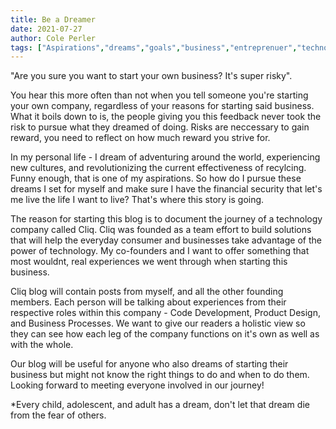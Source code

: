 ```yaml
---
title: Be a Dreamer
date: 2021-07-27
author: Cole Perler
tags: ["Aspirations","dreams","goals","business","entreprenuer","technology"]
---
```


"Are you sure you want to start your own business? It's super risky". 

You hear this more often than not when you tell someone you're starting your own company, regardless of your reasons for starting said business. What it boils down to is, the people giving you this feedback never took the risk to pursue what they dreamed of doing.  Risks are neccessary to gain reward, you need to reflect on how much reward you strive for. 

In my personal life - I dream of adventuring around the world, experiencing new cultures, and revolutionizing the current effectiveness of recylcing. Funny enough, that is one of my aspirations. So how do I pursue these dreams I set for myself and make sure I have the financial security that let's me live the life I want to live? That's where this story is going.

The reason for starting this blog is to document the journey of a technology company called Cliq. Cliq was founded as a team effort to build solutions that will help the everyday consumer and businesses take advantage of the power of technology. My co-founders and I want to offer something that most wouldnt, real experiences we went through when starting this business. 

Cliq blog will contain posts from myself, and all the other founding members. Each person will be talking about experiences from their respective roles within this company - Code Development, Product Design, and Business Processes. We want to give our readers a holistic view so they can see how each leg of the company functions on it's own as well as with the whole. 

Our blog will be useful for anyone who also dreams of starting their business but might not know the right things to do and when to do them. Looking forward to meeting everyone involved in our journey! 

*Every child, adolescent, and adult has a dream, don't let that dream die from the fear of others. 
